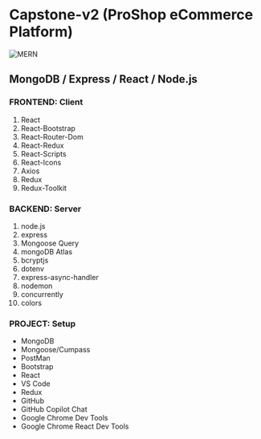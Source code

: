 # Capstone-v2 (ProShop eCommerce Platform)

![MERN](https://miro.medium.com/v2/0*hU4zJiyVwWcM0L-w.png)

## MongoDB / Express / React / Node.js

### FRONTEND: Client

1. React
2. React-Bootstrap
3. React-Router-Dom
4. React-Redux
5. React-Scripts
6. React-Icons
7. Axios
8. Redux
9. Redux-Toolkit

### BACKEND: Server

1. node.js
2. express
3. Mongoose Query
4. mongoDB Atlas
5. bcryptjs
6. dotenv
8. express-async-handler
9. nodemon
10. concurrently
11. colors


### PROJECT: Setup

- MongoDB
- Mongoose/Cumpass
- PostMan
- Bootstrap
- React
- VS Code
- Redux
- GitHub
- GitHub Copilot Chat
- Google Chrome Dev Tools
- Google Chrome React Dev Tools


